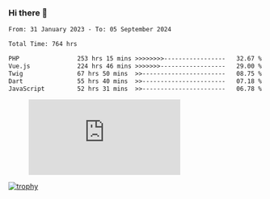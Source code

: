 ### Hi there 👋
<!--START_SECTION:waka-->

```txt
From: 31 January 2023 - To: 05 September 2024

Total Time: 764 hrs

PHP                253 hrs 15 mins >>>>>>>>-----------------   32.67 %
Vue.js             224 hrs 46 mins >>>>>>>------------------   29.00 %
Twig               67 hrs 50 mins  >>-----------------------   08.75 %
Dart               55 hrs 40 mins  >>-----------------------   07.18 %
JavaScript         52 hrs 31 mins  >>-----------------------   06.78 %
```

<!--END_SECTION:waka-->
<!-- 
- 🔭 I’m currently working on ...
- 🌱 I’m currently learning ...
- 👯 I’m looking to collaborate on ...
- 🤔 I’m looking for help with ...
- 💬 Ask me about ...
- 📫 How to reach me: ...
- 😄 Pronouns: ...
- ⚡ Fun fact: ... -->


<figure><embed src="https://wakatime.com/share/@jakihanif/43c5af78-a69f-4ced-8cfc-b0822aa9be8f.svg"></embed></figure>

[![trophy](https://github-profile-trophy.vercel.app/?username=jakihanif23&rank=-A,-A)](https://github.com/jakihanif23)
